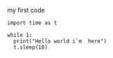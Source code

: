 
my first code
```python=
import time as t

while 1:
  print("Hello world i`m  here")
  t.sleep(10)

```
